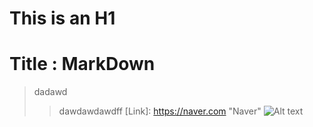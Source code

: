 This is an H1
=================
# Title : MarkDown
> dadawd
>> dawdawdawdff
[Link]: https://naver.com "Naver"
![Alt text](https://camo.githubusercontent.com/202c9ae1d457d6109be6c4cf13db9cac5fd708a6/687474703a2f2f6366696c65362e75662e746973746f72792e636f6d2f696d6167652f32343236453634363534334339423435333243374230)
